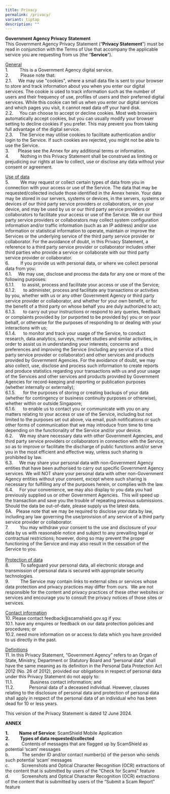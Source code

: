 ```yaml
---
title: Privacy
permalink: /privacy/
variant: tiptap
description: ""
---
```

<p><strong>Government Agency Privacy Statement</strong>
<br>This Government Agency Privacy Statement (“<strong>Privacy Statement</strong>”)
must be read in conjunction with the Terms of Use that accompany the applicable
service you are requesting from us (the “<strong>Service</strong>”).</p>
<p><u>General</u>
<br>1.&nbsp;&nbsp;&nbsp;&nbsp;&nbsp;&nbsp;&nbsp;&nbsp; This is a Government
Agency digital service.
<br>2.&nbsp;&nbsp;&nbsp;&nbsp;&nbsp;&nbsp;&nbsp;&nbsp; Please note that:&nbsp;
<br>2.1.&nbsp;&nbsp;&nbsp;&nbsp; We may use "cookies", where a small data
file is sent to your browser to store and track information about you when
you enter our digital services. The cookie is used to track information
such as the number of users and their frequency of use, profiles of users
and their preferred digital services. While this cookie can tell us when
you enter our digital services and which pages you visit, it cannot read
data off your hard disk.
<br>2.2.&nbsp;&nbsp;&nbsp;&nbsp; You can choose to accept or decline cookies.
Most web browsers automatically accept cookies, but you can usually modify
your browser setting to decline cookies if you prefer. This may prevent
you from taking full advantage of the digital service.
<br>2.3.&nbsp;&nbsp;&nbsp;&nbsp; The Service may utilise cookies to facilitate
authentication and/or login to the Service. If such cookies are rejected,
you might not be able to use the Service.
<br>3.&nbsp;&nbsp;&nbsp; &nbsp;&nbsp;&nbsp;Please see the Annex for any additional
terms or information.&nbsp;
<br>4.&nbsp;&nbsp;&nbsp;&nbsp;&nbsp;&nbsp;&nbsp;&nbsp; Nothing in this Privacy
Statement shall be construed as limiting or prejudicing our rights at law
to collect, use or disclose any data without your consent or agreement.</p>
<p></p>
<p><u>Use of data</u>
<br>5.&nbsp;&nbsp;&nbsp;&nbsp;&nbsp;&nbsp;&nbsp;&nbsp; We may request or collect
certain types of data from you in connection with your access or use of
the Service. The data that may be requested/collected include those identified
in the Annex herein. Your data may be stored in our servers, systems or
devices, in the servers, systems or devices of our third party service
providers or collaborators, or on your device, and may be used by us or
our third party service providers or collaborators to facilitate your access
or use of the Service. We or our third party service providers or collaborators
may collect system configuration information and/or traffic information
(such as an IP address) and/or use information or statistical information
to operate, maintain or improve the Services or the underlying service
of the third party service provider or collaborator. For the avoidance
of doubt, in this Privacy Statement, a reference to a third party service
provider or collaborator includes other third parties who provide a service
or collaborate with our third party service provider or collaborator.
<br>6.&nbsp;&nbsp;&nbsp;&nbsp;&nbsp;&nbsp;&nbsp;&nbsp; If you provide us with
personal data, or where we collect personal data from you:
<br>6.1.&nbsp;&nbsp;&nbsp;&nbsp; We may use, disclose and process the data
for any one or more of the following purposes:
<br>6.1.1.&nbsp;&nbsp;&nbsp;&nbsp;&nbsp; to assist, process and facilitate
your access or use of the Service;
<br>6.1.2.&nbsp;&nbsp;&nbsp;&nbsp;&nbsp; to administer, process and facilitate
any transactions or activities by you, whether with us or any other Government
Agency or third party service provider or collaborator, and whether for
your own benefit, or for the benefit of a third party on whose behalf you
are duly authorized to act;
<br>6.1.3.&nbsp;&nbsp;&nbsp;&nbsp;&nbsp; to carry out your instructions or
respond to any queries, feedback or complaints provided by (or purported
to be provided by) you or on your behalf, or otherwise for the purposes
of responding to or dealing with your interactions with us;
<br>6.1.4.&nbsp;&nbsp;&nbsp;&nbsp;&nbsp; to monitor and track your usage of
the Service, to conduct research, data analytics, surveys, market studies
and similar activities, in order to assist us in understanding your interests,
concerns and preferences and improving the Service (including any service
of a third party service provider or collaborator) and other services and
products provided by Government Agencies. For the avoidance of doubt, we
may also collect, use, disclose and process such information to create
reports and produce statistics regarding your transactions with us and
your usage of the Services and other services and products provided by
Government Agencies for record-keeping and reporting or publication purposes
(whether internally or externally);
<br>6.1.5.&nbsp;&nbsp;&nbsp;&nbsp;&nbsp; for the purposes of storing or creating
backups of your data (whether for contingency or business continuity purposes
or otherwise), whether within or outside Singapore;
<br>6.1.6.&nbsp;&nbsp;&nbsp;&nbsp;&nbsp; to enable us to contact you or communicate
with you on any matters relating to your access or use of the Service,
including but not limited to the purposes set out above, via email, push
notifications or such other forms of communication that we may introduce
from time to time depending on the functionality of the Service and/or
your device.
<br>6.2.&nbsp;&nbsp;&nbsp;&nbsp; We may share necessary data with other Government
Agencies, and third party service providers or collaborators in connection
with the Service, so as to improve or facilitate the discharge of public
functions and/or serve you in the most efficient and effective way, unless
such sharing is prohibited by law.
<br>6.3.&nbsp;&nbsp;&nbsp;&nbsp; We may share your personal data with non-Government
Agency entities that have been authorised to carry out specific Government
Agency services. We will NOT share your personal data with other non-Government
Agency entities without your consent, except where such sharing is necessary
for fulfilling any of the purposes herein, or complies with the law.
<br>6.4.&nbsp;&nbsp;&nbsp;&nbsp; For your convenience, we may also display
to you data you had previously supplied us or other Government Agencies.&nbsp;
This will speed up the transaction and save you the trouble of repeating
previous submissions. Should the data be out-of-date, please supply us
the latest data.
<br>6A.&nbsp;&nbsp; Please note that we may be required to disclose your data
by law, including any law governing the use/provision of any service of
a third party service provider or collaborator.
<br>7.&nbsp;&nbsp;&nbsp;&nbsp;&nbsp;&nbsp;&nbsp;&nbsp; You may withdraw your
consent to the use and disclosure of your data by us with reasonable notice
and subject to any prevailing legal or contractual restrictions; however,
doing so may prevent the proper functioning of the Service and may also
result in the cessation of the Service to you.
<br>
<br><u>Protection of data</u>
<br>8.&nbsp;&nbsp;&nbsp;&nbsp;&nbsp;&nbsp;&nbsp;&nbsp; To safeguard your personal
data, all electronic storage and transmission of personal data is secured
with appropriate security technologies.
<br>9.&nbsp;&nbsp;&nbsp;&nbsp;&nbsp;&nbsp;&nbsp;&nbsp; The Service may contain
links to external sites or services whose data protection and privacy practices
may differ from ours.&nbsp; We are not responsible for the content and
privacy practices of these other websites or services and encourage you
to consult the privacy notices of those sites or services.</p>
<p><u>Contact information</u>
<br>10. Please contact <a rel="noopener noreferrer nofollow" target="_blank">feedback@scamshield.gov.sg</a> if
you:
<br>10.1. have any enquires or feedback on our data protection policies and
procedures; or
<br>10.2. need more information on or access to data which you have provided
to us directly in the past.</p>
<p><u>Definitions</u>
<br>11. In this Privacy Statement, “Government Agency” refers to an Organ
of State, Ministry, Department or Statutory Board and “personal data” shall
have the same meaning as its definition in the Personal Data Protection
Act 2012 (No. 26 of 2012), provided our obligations in respect of personal
data under this Privacy Statement do not apply to:
<br>11.1.&nbsp;&nbsp;&nbsp;&nbsp;&nbsp;&nbsp;&nbsp;&nbsp;&nbsp;&nbsp;&nbsp;&nbsp;&nbsp;
Business contact information; and
<br>11.2.&nbsp;&nbsp;&nbsp;&nbsp;&nbsp;&nbsp;&nbsp;&nbsp;&nbsp;&nbsp;&nbsp;
Personal data of a deceased individual. However, clauses relating to the
disclosure of personal data and protection of personal data shall apply
in respect of the personal data of an individual who has been dead for
10 or less years.</p>
<p>This version of the Privacy Statement is dated 12 June 2024.</p>
<p><strong>ANNEX</strong>
</p>
<p><strong>1.&nbsp;&nbsp;&nbsp;&nbsp;&nbsp;&nbsp;&nbsp;&nbsp;&nbsp; Name of Service</strong>:
ScamShield Mobile Application&nbsp;
<br><strong>2.&nbsp;&nbsp;&nbsp;&nbsp;&nbsp;&nbsp;&nbsp;&nbsp;&nbsp; Types of data requested/collected</strong>
<br>a.&nbsp;&nbsp;&nbsp;&nbsp;&nbsp;&nbsp;&nbsp;&nbsp;&nbsp; Contents of messages
that are flagged up by ScamShield as potential ‘scam’ messages
<br>b.&nbsp;&nbsp;&nbsp;&nbsp;&nbsp;&nbsp;&nbsp;&nbsp;&nbsp; The sender ID
and/or contact number(s) of the person who sends such potential ‘scam’
messages
<br>c.&nbsp;&nbsp;&nbsp;&nbsp;&nbsp;&nbsp;&nbsp;&nbsp;&nbsp; Screenshots and
Optical Character Recognition (OCR) extractions of the content that is
submitted by users of the “Check for Scams” feature&nbsp;
<br>d.&nbsp;&nbsp;&nbsp;&nbsp;&nbsp;&nbsp;&nbsp;&nbsp;&nbsp; Screenshots and
Optical Character Recognition (OCR) extractions of the content that is
submitted by users of the “Submit a Scam Report” feature</p>
<p>&nbsp;</p>